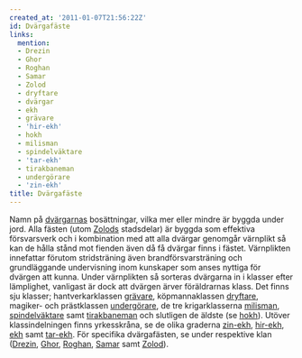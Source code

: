 ```yaml
---
created_at: '2011-01-07T21:56:22Z'
id: Dvärgafäste
links:
  mention:
  - Drezin
  - Ghor
  - Roghan
  - Samar
  - Zolod
  - dryftare
  - dvärgar
  - ekh
  - grävare
  - 'hir-ekh'
  - hokh
  - milisman
  - spindelväktare
  - 'tar-ekh'
  - tirakbaneman
  - undergörare
  - 'zin-ekh'
title: Dvärgafäste
---
```


Namn på [dvärgarnas] bosättningar, vilka mer eller mindre är byggda under jord. Alla fästen (utom
[Zolods] stadsdelar) är byggda som effektiva försvarsverk och i kombination med att alla dvärgar
genomgår värnplikt så kan de hålla stånd mot fienden även då få dvärgar finns i fästet. Värnplikten
innefattar förutom stridsträning även brandförsvarsträning och grundläggande undervisning inom
kunskaper som anses nyttiga för dvärgen att kunna. Under värnplikten så sorteras dvärgarna in i
klasser efter lämplighet, vanligast är dock att dvärgen ärver föräldrarnas klass. Det finns sju
klasser; hantverkarklassen [grävare], köpmannaklassen [dryftare], magiker- och prästklassen
[undergörare], de tre krigarklasserna [milisman], [spindelväktare] samt [tirakbaneman] och slutligen
de äldste (se [hokh]). Utöver klassindelningen finns yrkesskråna, se de olika graderna [zin-ekh],
[hir-ekh], [ekh] samt [tar-ekh]. För specifika dvärgafästen, se under respektive klan ([Drezin],
[Ghor], [Roghan], [Samar] samt [Zolod][Zolods]).

  [dvärgarnas]: dvärgar
  [Zolods]: Zolod
  [grävare]: grävare
  [dryftare]: dryftare
  [undergörare]: undergörare
  [milisman]: milisman
  [spindelväktare]: spindelväktare
  [tirakbaneman]: tirakbaneman
  [hokh]: hokh
  [zin-ekh]: zin-ekh
  [hir-ekh]: hir-ekh
  [ekh]: ekh
  [tar-ekh]: tar-ekh
  [Drezin]: Drezin
  [Ghor]: Ghor
  [Roghan]: Roghan
  [Samar]: Samar

